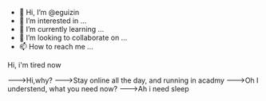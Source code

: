 - 👋 Hi, I’m @eguizin
- 👀 I’m interested in ...
- 🌱 I’m currently learning ...
- 💞️ I’m looking to collaborate on ...
- 📫 How to reach me ...

<!---
eguizin/eguizin is a ✨ special ✨ repository because its `README.md` (this file) appears on your GitHub profile.
You can click the Preview link to take a look at your changes.
--->Hi, i'm tired now
--->Hi,why?
--->Stay online all the day, and running in acadmy
--->Oh I understend, what you need now?
--->Ah i need sleep
